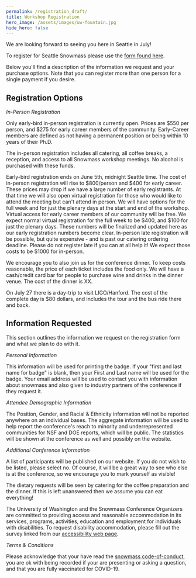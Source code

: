 ```yaml
---
permalink: /registration_draft/
title: Workshop Registration
hero_image: /assets/images/uw-fountain.jpg
hide_hero: false
---
```


We are looking forward to seeing you here in Seattle in July!

To register for Seattle Snowmass please use the [form found here]().

Below you'll find a description of the information we request and your purchase options. Note that you can register more than one person for a single payment if you desire.

## Registration Options

_In-Person Registration_

Only early-bird in-person registration is currently open. Prices are $550 per person, and $275 for early career members of the community. Early-Career members are defined as not having a permanent position or being within 10 years of their Ph.D.

The in-person registration includes all catering, all coffee breaks, a reception, and access to all Snowmass workshop meetings. No alcohol is purchased with these funds.

Early-bird registration ends on June 5th, midnight Seattle time. The cost of in-person registration will rise to $800/person and $400 for early career. These prices may drop if we have a large number of early registrants. At that time we will also open virtual registration for those who would like to attend the meeting but can't attend in person. We will have options for the full week and for just the plenary days at the start and end of the workshop. Virtual access for early career members of our community will be free. We expect normal virtual registration for the full week to be $400, and $100 for just the plenary days. These numbers will be finalized and updated here as our early registration numbers become clear. In-person late registration will be possible, but quite expensive - and is past our catering ordering deadline. Please do not register late if you can at all help it! We expect those costs to be $1000 for in-person.

We encourage you to also join us for the conference dinner. To keep costs reasonable, the price of each ticket includes the food only. We will have a cash/credit card bar for people to purchase wine and drinks in the dinner venue. The cost of the dinner is XX.

On July 27 there is a day-trip to visit LIGO/Hanford. The cost of the complete day is $80 dollars, and includes the tour and the bus ride there and back.

## Information Requested

This section outlines the information we request on the registration form and what we plan to do with it.

_Personal Information_

This information will be used for printing the badge. If your "first and last name for badge" is blank, then your First and Last name will be used for the badge. Your email address will be used to contact you with information about snowmass and also given to industry partners of the conference if they request it.

_Attendee Demographic Information_

The Position, Gender, and Racial & Ethnicity information will not be reported anywhere on an individual bases. The aggregate information will be used to help report the conference's reach to minority and underrepresented communities for NSF and DOE reports, which will be public. The statistics will be shown at the conference as well and possibly on the website.

_Additional Conference Information_

A list of participants will be published on our website. If you do not wish to be listed, please select no. Of course, it will be a great way to see who else is at the conference, so we encourage you to mark yourself as visible!

The dietary requests will be seen by catering for the coffee preparation and the dinner. If this is left unanswered then we assume you can eat everything!

The University of Washington and the Snowmass Conference Organizers are committed to providing access and reasonable accommodation in its services, programs, activities, education and employment for individuals with disabilities. To request disability accommodation, please fill out the survey linked from our [accessibility web page](http://seattlesnowmass2021.net/accessibility/).

_Terms & Conditions_

Please acknowledge that your have read the [snowmass code-of-conduct](http://seattlesnowmass2021.net/codeofconduct/), you are ok with being recorded if your are presenting or asking a question, and that you are fully vaccinated for COVID-19.
